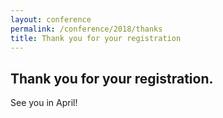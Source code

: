 ```yaml
---
layout: conference
permalink: /conference/2018/thanks
title: Thank you for your registration
---
```


## Thank you for your registration.

See you in April!


